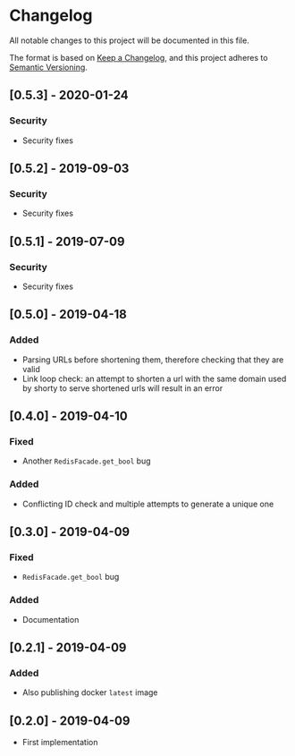 # Changelog
All notable changes to this project will be documented in this file.

The format is based on [Keep a Changelog](https://keepachangelog.com/en/1.0.0/),
and this project adheres to [Semantic Versioning](https://semver.org/spec/v2.0.0.html).

## [0.5.3] - 2020-01-24
### Security
- Security fixes

## [0.5.2] - 2019-09-03
### Security
- Security fixes

## [0.5.1] - 2019-07-09
### Security
- Security fixes

## [0.5.0] - 2019-04-18
### Added
- Parsing URLs before shortening them, therefore checking that they are valid
- Link loop check: an attempt to shorten a url with the same domain used by shorty to serve shortened urls will result in an error

## [0.4.0] - 2019-04-10
### Fixed
- Another `RedisFacade.get_bool` bug
### Added
- Conflicting ID check and multiple attempts to generate a unique one

## [0.3.0] - 2019-04-09
### Fixed
- `RedisFacade.get_bool` bug
### Added
- Documentation

## [0.2.1] - 2019-04-09
### Added
- Also publishing docker `latest` image

## [0.2.0] - 2019-04-09
- First implementation
